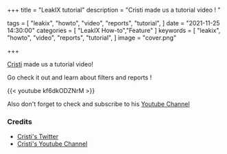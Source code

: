 +++
title = "LeakIX tutorial"
description = "Cristi made us a tutorial video ! "

tags = [
"leakix",
"howto",
"video",
"reports",
"tutorial",
]
date = "2021-11-25 14:30:00"
categories = [
"LeakIX How-to","Feature"
]
keywords = [
"leakix",
"howto",
"video",
"reports",
"tutorial",
]
image = "cover.png"

+++

[Cristi](https://twitter.com/cristiVlad25) made us a tutorial video!

Go check it out and learn about filters and reports !

{{< youtube kf6dkODZNrM >}}

<!--more-->

Also don't forget to check and subscribe to his
[Youtube Channel](https://www.youtube.com/channel/UCXXXoi68Hv6caNLWfw7j8MQ)

### Credits

- [Cristi's Twitter](https://twitter.com/CristiVlad25)
- [Cristi's Youtube Channel](https://www.youtube.com/channel/UCXXXoi68Hv6caNLWfw7j8MQ)
